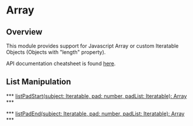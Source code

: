 # Array

## Overview

This module provides support for Javascript Array or custom Iteratable Objects (Objects with "length" property).

API documentation cheatsheet is found [here](https://www.dikoconsunji.com/javascript/dikolab-basic/identifiers.html#array).


## List Manipulation

*** [listPadStart(subject: Iteratable, pad: number, padList: Iteratable): Array](https://www.dikoconsunji.com/javascript/dikolab-basic/function/index.html#static-function-listPadStart) ***


*** [listPadEnd(subject: Iteratable, pad: number, padList: Iteratable): Array](https://www.dikoconsunji.com/javascript/dikolab-basic/function/index.html#static-function-listPadEnd) ***



